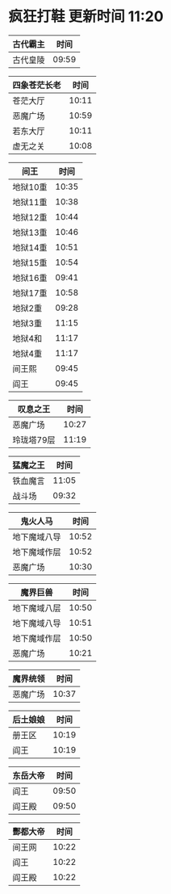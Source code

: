 # 疯狂打鞋 更新时间 11:20

| 古代霸主   | 时间    |
|--------|-------|
| 古代皇陵 | 09:59 |

| 四象苍茫长老   | 时间    |
|--------|-------|
| 苍茫大厅 | 10:11 |
| 恶魔广场 | 10:59 |
| 若东大厅 | 10:11 |
| 虚无之关 | 10:08 |

| 间王   | 时间    |
|--------|-------|
| 地狱10重 | 10:35 |
| 地狱11重 | 10:38 |
| 地狱12重 | 10:44 |
| 地狱13重 | 10:46 |
| 地狱14重 | 10:51 |
| 地狱15重 | 10:54 |
| 地狱16重 | 09:41 |
| 地狱17重 | 10:58 |
| 地狱2重 | 09:28 |
| 地狱3重 | 11:15 |
| 地狱4和 | 11:17 |
| 地狱4重 | 11:17 |
| 间王熙 | 09:45 |
| 阎王 | 09:45 |

| 叹息之王   | 时间    |
|--------|-------|
| 恶魔广场 | 10:27 |
| 玲珑塔79层 | 11:19 |

| 猛魔之王   | 时间    |
|--------|-------|
| 铁血魔言 | 11:05 |
| 战斗场 | 09:32 |

| 鬼火人马   | 时间    |
|--------|-------|
| 地下魔域八导 | 10:52 |
| 地下魔域作层 | 10:52 |
| 恶魔广场 | 10:30 |

| 魔界巨兽   | 时间    |
|--------|-------|
| 地下魔域八层 | 10:50 |
| 地下魔域八导 | 10:51 |
| 地下魔域作层 | 10:50 |
| 恶魔广场 | 10:21 |

| 魔界统领   | 时间    |
|--------|-------|
| 恶魔广场 | 10:37 |

| 后土娘娘   | 时间    |
|--------|-------|
| 册王区 | 10:19 |
| 阎王 | 10:19 |

| 东岳大帝   | 时间    |
|--------|-------|
| 阎王 | 09:50 |
| 阎王殿 | 09:50 |

| 酆都大帝   | 时间    |
|--------|-------|
| 间王网 | 10:22 |
| 阎王 | 10:22 |
| 阎王殿 | 10:22 |